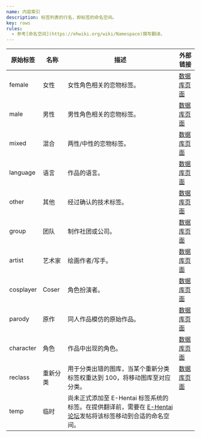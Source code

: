 ```yaml
---
name: 内容索引
description: 标签列表的行名，即标签的命名空间。
key: rows
rules:
  - 参考[命名空间](https://ehwiki.org/wiki/Namespace)撰写翻译。
---
```


| 原始标签 | 名称 | 描述 | 外部链接 |
| -------- | ---- | ---- | -------- |
| female | 女性 | 女性角色相关的恋物标签。 | [数据库页面](https://github.com/EhTagTranslation/Database/blob/master/database/female.md) |
| male | 男性 | 男性角色相关的恋物标签。 | [数据库页面](https://github.com/EhTagTranslation/Database/blob/master/database/male.md) |
| mixed | 混合 | 两性/中性的恋物标签。 | [数据库页面](https://github.com/EhTagTranslation/Database/blob/master/database/mixed.md) |
| language | 语言 | 作品的语言。 | [数据库页面](https://github.com/EhTagTranslation/Database/blob/master/database/language.md) |
| other | 其他 | 经过确认的技术标签。 | [数据库页面](https://github.com/EhTagTranslation/Database/blob/master/database/other.md) |
| group | 团队 | 制作社团或公司。 | [数据库页面](https://github.com/EhTagTranslation/Database/blob/master/database/group.md) |
| artist | 艺术家 | 绘画作者/写手。 | [数据库页面](https://github.com/EhTagTranslation/Database/blob/master/database/artist.md) |
| cosplayer | Coser | 角色扮演者。 | [数据库页面](https://github.com/EhTagTranslation/Database/blob/master/database/cosplayer.md) |
| parody | 原作 | 同人作品模仿的原始作品。 | [数据库页面](https://github.com/EhTagTranslation/Database/blob/master/database/parody.md) |
| character | 角色 | 作品中出现的角色。 | [数据库页面](https://github.com/EhTagTranslation/Database/blob/master/database/character.md) |
| reclass | 重新分类 | 用于分类出错的图库，当某个重新分类标签权重达到 100，将移动图库至对应分类。 | [数据库页面](https://github.com/EhTagTranslation/Database/blob/master/database/reclass.md) |
| temp | 临时 | 尚未正式添加至 E-Hentai 标签系统的标签。在提供翻译前，需要在 [E-Hentai 论坛](https://forums.e-hentai.org/index.php?showtopic=246656)发帖将该标签移动到合适的命名空间。 |  |
